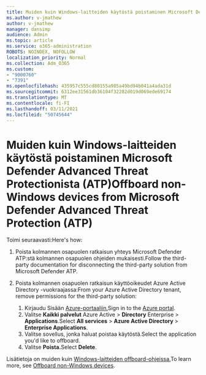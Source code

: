 ```yaml
---
title: Muiden kuin Windows-laitteiden käytöstä poistaminen Microsoft Defender Advanced Threat Protectionista (ATP)
ms.author: v-jmathew
author: v-jmathew
manager: dansimp
audience: Admin
ms.topic: article
ms.service: o365-administration
ROBOTS: NOINDEX, NOFOLLOW
localization_priority: Normal
ms.collection: Adm_O365
ms.custom:
- "9000760"
- "7391"
ms.openlocfilehash: 435957c555cd80155a985a49bd94b041a4ada31d
ms.sourcegitcommit: 6312ee31561db36104f32282d019d069ede69174
ms.translationtype: MT
ms.contentlocale: fi-FI
ms.lasthandoff: 03/11/2021
ms.locfileid: "50745644"
---
```

# <a name="offboard-non-windows-devices-from-microsoft-defender-advanced-threat-protection-atp"></a><span data-ttu-id="a2772-102">Muiden kuin Windows-laitteiden käytöstä poistaminen Microsoft Defender Advanced Threat Protectionista (ATP)</span><span class="sxs-lookup"><span data-stu-id="a2772-102">Offboard non-Windows devices from Microsoft Defender Advanced Threat Protection (ATP)</span></span>

<span data-ttu-id="a2772-103">Toimi seuraavasti:</span><span class="sxs-lookup"><span data-stu-id="a2772-103">Here's how:</span></span>

1. <span data-ttu-id="a2772-104">Poista kolmannen osapuolen ratkaisun yhteys Microsoft Defender ATP:stä kolmannen osapuolen ohjeiden mukaisesti.</span><span class="sxs-lookup"><span data-stu-id="a2772-104">Follow the third-party documentation for disconnecting the third-party solution from Microsoft Defender ATP.</span></span>
2. <span data-ttu-id="a2772-105">Poista kolmannen osapuolen ratkaisun käyttöoikeudet Azure Active Directory -vuokraajassa:</span><span class="sxs-lookup"><span data-stu-id="a2772-105">From your Azure Active Directory tenant, remove permissions for the third-party solution:</span></span>

    1. <span data-ttu-id="a2772-106">Kirjaudu Sisään [Azure-portaaliin.](https://go.microsoft.com/fwlink/?linkid=2125612)</span><span class="sxs-lookup"><span data-stu-id="a2772-106">Sign in to the [Azure portal](https://go.microsoft.com/fwlink/?linkid=2125612).</span></span>
    1. <span data-ttu-id="a2772-107">Valitse **Kaikki palvelut** Azure Active  >  **Directory** Enterprise  >  **Applications**.</span><span class="sxs-lookup"><span data-stu-id="a2772-107">Select **All services** > **Azure Active Directory** > **Enterprise Applications**.</span></span>
    1. <span data-ttu-id="a2772-108">Valitse sovellus, jonka haluat poistaa käytöstä.</span><span class="sxs-lookup"><span data-stu-id="a2772-108">Select the application you'd like to offboard.</span></span>
    1. <span data-ttu-id="a2772-109">Valitse **Poista.**</span><span class="sxs-lookup"><span data-stu-id="a2772-109">Select **Delete**.</span></span>

<span data-ttu-id="a2772-110">Lisätietoja on muiden kuin [Windows-laitteiden offboard-ohjeissa.](https://go.microsoft.com/fwlink/?linkid=2143630)</span><span class="sxs-lookup"><span data-stu-id="a2772-110">To learn more, see [Offboard non-Windows devices](https://go.microsoft.com/fwlink/?linkid=2143630).</span></span>
